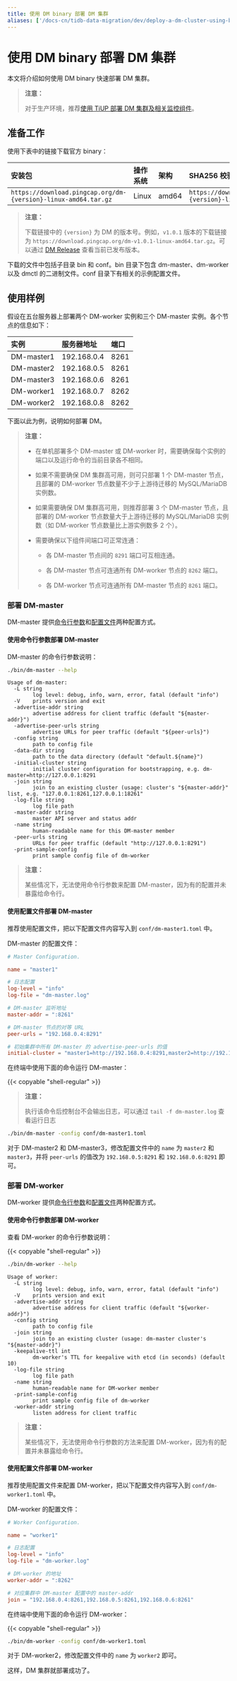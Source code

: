 ```yaml
---
title: 使用 DM binary 部署 DM 集群
aliases: ['/docs-cn/tidb-data-migration/dev/deploy-a-dm-cluster-using-binary/']
---
```


# 使用 DM binary 部署 DM 集群

本文将介绍如何使用 DM binary 快速部署 DM 集群。

> **注意：**
>
> 对于生产环境，推荐[使用 TiUP 部署 DM 集群及相关监控组件](deploy-a-dm-cluster-using-tiup.md)。

## 准备工作

使用下表中的链接下载官方 binary：

| 安装包 | 操作系统 | 架构 | SHA256 校验和 |
|:---|:---|:---|:---|
| `https://download.pingcap.org/dm-{version}-linux-amd64.tar.gz` | Linux | amd64 | `https://download.pingcap.org/dm-{version}-linux-amd64.sha256` |

> **注意：**
>
> 下载链接中的 `{version}` 为 DM 的版本号。例如，`v1.0.1` 版本的下载链接为 `https://download.pingcap.org/dm-v1.0.1-linux-amd64.tar.gz`。可以通过 [DM Release](https://github.com/pingcap/dm/releases) 查看当前已发布版本。

下载的文件中包括子目录 bin 和 conf。bin 目录下包含 dm-master、dm-worker 以及 dmctl 的二进制文件。conf 目录下有相关的示例配置文件。

## 使用样例

假设在五台服务器上部署两个 DM-worker 实例和三个 DM-master 实例。各个节点的信息如下：

| 实例        | 服务器地址   | 端口 |
| :---------- | :----------- | :-- |
| DM-master1 | 192.168.0.4 | 8261 |
| DM-master2 | 192.168.0.5 | 8261 |
| DM-master3 | 192.168.0.6 | 8261 |
| DM-worker1 | 192.168.0.7 | 8262 |
| DM-worker2 | 192.168.0.8 | 8262 |

下面以此为例，说明如何部署 DM。

> **注意：**
>
> - 在单机部署多个 DM-master 或 DM-worker 时，需要确保每个实例的端口以及运行命令的当前目录各不相同。
>
> - 如果不需要确保 DM 集群高可用，则可只部署 1 个 DM-master 节点，且部署的 DM-worker 节点数量不少于上游待迁移的 MySQL/MariaDB 实例数。
>
> - 如果需要确保 DM 集群高可用，则推荐部署 3 个 DM-master 节点，且部署的 DM-worker 节点数量大于上游待迁移的 MySQL/MariaDB 实例数（如 DM-worker 节点数量比上游实例数多 2 个）。
>
> - 需要确保以下组件间端口可正常连通：
>
>     - 各 DM-master 节点间的 `8291` 端口可互相连通。
>
>     - 各 DM-master 节点可连通所有 DM-worker 节点的 `8262` 端口。
>
>     - 各 DM-worker 节点可连通所有 DM-master 节点的 `8261` 端口。

### 部署 DM-master

DM-master 提供[命令行参数](#使用命令行参数部署-dm-master)和[配置文件](#使用配置文件部署-dm-master)两种配置方式。

#### 使用命令行参数部署 DM-master

DM-master 的命令行参数说明：

```bash
./bin/dm-master --help
```

```
Usage of dm-master:
  -L string
        log level: debug, info, warn, error, fatal (default "info")
  -V    prints version and exit
  -advertise-addr string
        advertise address for client traffic (default "${master-addr}")
  -advertise-peer-urls string
        advertise URLs for peer traffic (default "${peer-urls}")
  -config string
        path to config file
  -data-dir string
        path to the data directory (default "default.${name}")
  -initial-cluster string
        initial cluster configuration for bootstrapping, e.g. dm-master=http://127.0.0.1:8291
  -join string
        join to an existing cluster (usage: cluster's "${master-addr}" list, e.g. "127.0.0.1:8261,127.0.0.1:18261"
  -log-file string
        log file path
  -master-addr string
        master API server and status addr
  -name string
        human-readable name for this DM-master member
  -peer-urls string
        URLs for peer traffic (default "http://127.0.0.1:8291")
  -print-sample-config
        print sample config file of dm-worker
```

> **注意：**
>
> 某些情况下，无法使用命令行参数来配置 DM-master，因为有的配置并未暴露给命令行。

#### 使用配置文件部署 DM-master

推荐使用配置文件，把以下配置文件内容写入到 `conf/dm-master1.toml` 中。

DM-master 的配置文件：

```toml
# Master Configuration.

name = "master1"

# 日志配置
log-level = "info"
log-file = "dm-master.log"

# DM-master 监听地址
master-addr = ":8261"

# DM-master 节点的对等 URL
peer-urls = "192.168.0.4:8291"

# 初始集群中所有 DM-master 的 advertise-peer-urls 的值
initial-cluster = "master1=http://192.168.0.4:8291,master2=http://192.168.0.5:8291,master3=http://192.168.0.6:8291"
```

在终端中使用下面的命令运行 DM-master：

{{< copyable "shell-regular" >}}

> **注意：**
>
> 执行该命令后控制台不会输出日志，可以通过 `tail -f dm-master.log` 查看运行日志

```bash
./bin/dm-master -config conf/dm-master1.toml
```

对于 DM-master2 和 DM-master3，修改配置文件中的 `name` 为 `master2` 和 `master3`，并将 `peer-urls` 的值改为 `192.168.0.5:8291` 和 `192.168.0.6:8291` 即可。

### 部署 DM-worker

DM-worker 提供[命令行参数](#使用命令行参数部署-dm-worker)和[配置文件](#使用配置文件部署-dm-worker)两种配置方式。

#### 使用命令行参数部署 DM-worker

查看 DM-worker 的命令行参数说明：

{{< copyable "shell-regular" >}}

```bash
./bin/dm-worker --help
```

```
Usage of worker:
  -L string
        log level: debug, info, warn, error, fatal (default "info")
  -V    prints version and exit
  -advertise-addr string
        advertise address for client traffic (default "${worker-addr}")
  -config string
        path to config file
  -join string
        join to an existing cluster (usage: dm-master cluster's "${master-addr}")
  -keepalive-ttl int
        dm-worker's TTL for keepalive with etcd (in seconds) (default 10)
  -log-file string
        log file path
  -name string
        human-readable name for DM-worker member
  -print-sample-config
        print sample config file of dm-worker
  -worker-addr string
        listen address for client traffic
```

> **注意：**
>
> 某些情况下，无法使用命令行参数的方法来配置 DM-worker，因为有的配置并未暴露给命令行。

#### 使用配置文件部署 DM-worker

推荐使用配置文件来配置 DM-worker，把以下配置文件内容写入到 `conf/dm-worker1.toml` 中。

DM-worker 的配置文件：

```toml
# Worker Configuration.

name = "worker1"

# 日志配置
log-level = "info"
log-file = "dm-worker.log"

# DM-worker 的地址
worker-addr = ":8262"

# 对应集群中 DM-master 配置中的 master-addr
join = "192.168.0.4:8261,192.168.0.5:8261,192.168.0.6:8261"
```

在终端中使用下面的命令运行 DM-worker：

{{< copyable "shell-regular" >}}

```bash
./bin/dm-worker -config conf/dm-worker1.toml
```

对于 DM-worker2，修改配置文件中的 `name` 为 `worker2` 即可。

这样，DM 集群就部署成功了。
